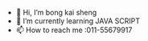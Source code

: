 - 👋 Hi, I’m bong kai sheng
- 🌱 I’m currently learning JAVA SCRIPT 
- 📫 How to reach me :011-55679917

<!---
boomyou123/boomyou123 is a ✨ special ✨ repository because its `README.md` (this file) appears on your GitHub profile.
You can click the Preview link to take a look at your changes.
--->

